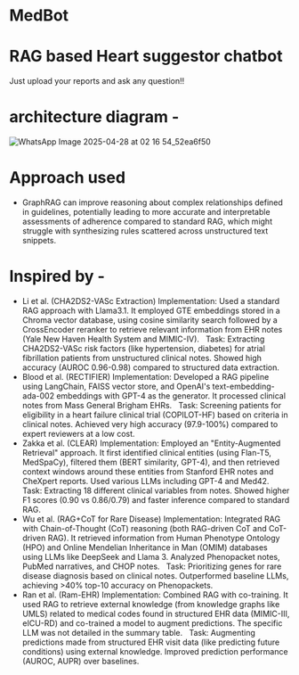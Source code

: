 # MedBot

# RAG based Heart suggestor chatbot

Just upload your reports and ask any question!!

# architecture diagram -
![WhatsApp Image 2025-04-28 at 02 16 54_52ea6f50](https://github.com/user-attachments/assets/7e2649d1-442d-45c5-9023-1b21c3184358)

# Approach used
- GraphRAG can improve reasoning about complex relationships defined in guidelines, potentially leading to more accurate and interpretable assessments of adherence compared to standard RAG, which might struggle with synthesizing rules scattered across unstructured text snippets.   

# Inspired by - 

- Li et al. (CHA2DS2-VASc Extraction) 
Implementation: Used a standard RAG approach with Llama3.1. It employed GTE embeddings stored in a Chroma vector database, using cosine similarity search followed by a CrossEncoder reranker to retrieve relevant information from EHR notes (Yale New Haven Health System and MIMIC-IV).   
Task: Extracting CHA2DS2-VASc risk factors (like hypertension, diabetes) for atrial fibrillation patients from unstructured clinical notes. Showed high accuracy (AUROC 0.96-0.98) compared to structured data extraction.   
  
- Blood et al. (RECTIFIER) 
Implementation: Developed a RAG pipeline using LangChain, FAISS vector store, and OpenAI's text-embedding-ada-002 embeddings with GPT-4 as the generator. It processed clinical notes from Mass General Brigham EHRs.   
Task: Screening patients for eligibility in a heart failure clinical trial (COPILOT-HF) based on criteria in clinical notes. Achieved very high accuracy (97.9-100%) compared to expert reviewers at a low cost.   
  
- Zakka et al. (CLEAR) 
Implementation: Employed an "Entity-Augmented Retrieval" approach. It first identified clinical entities (using Flan-T5, MedSpaCy), filtered them (BERT similarity, GPT-4), and then retrieved context windows around these entities from Stanford EHR notes and CheXpert reports. Used various LLMs including GPT-4 and Med42.   
Task: Extracting 18 different clinical variables from notes. Showed higher F1 scores (0.90 vs 0.86/0.79) and faster inference compared to standard RAG.   
  
- Wu et al. (RAG+CoT for Rare Disease) 
Implementation: Integrated RAG with Chain-of-Thought (CoT) reasoning (both RAG-driven CoT and CoT-driven RAG). It retrieved information from Human Phenotype Ontology (HPO) and Online Mendelian Inheritance in Man (OMIM) databases using LLMs like DeepSeek and Llama 3. Analyzed Phenopacket notes, PubMed narratives, and CHOP notes.   
Task: Prioritizing genes for rare disease diagnosis based on clinical notes. Outperformed baseline LLMs, achieving >40% top-10 accuracy on Phenopackets.   
  
- Ran et al. (Ram-EHR) 
Implementation: Combined RAG with co-training. It used RAG to retrieve external knowledge (from knowledge graphs like UMLS) related to medical codes found in structured EHR data (MIMIC-III, eICU-RD) and co-trained a model to augment predictions. The specific LLM was not detailed in the summary table.   
Task: Augmenting predictions made from structured EHR visit data (like predicting future conditions) using external knowledge. Improved prediction performance (AUROC, AUPR) over baselines.   









 

